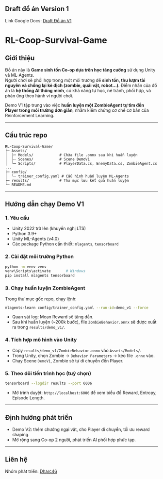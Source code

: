 ## Draft đồ án Version 1
Link Google Docs: [Draft Đồ án V1](https://docs.google.com/document/d/1xDEmi0crFSxgQDuGEasyYe1QRjx4Q0TTzJ_Zad5doS8/edit?usp=sharing)

# RL-Coop-Survival-Game

## Giới thiệu
Đồ án này là **Game sinh tồn Co-op dựa trên học tăng cường** sử dụng Unity và ML-Agents.  
Người chơi sẽ phối hợp trong một môi trường để **sinh tồn, thu lượm tài nguyên và chống lại kẻ địch (zombie, quái vật, robot...)**. Điểm nhấn của đồ án là **hệ thống AI thông minh**, có khả năng tự học, né tránh, phối hợp, và phản ứng theo hành vi người chơi.

Demo V1 tập trung vào việc **huấn luyện một ZombieAgent tự tìm đến Player trong môi trường đơn giản**, nhằm kiểm chứng cơ chế cơ bản của Reinforcement Learning.

---

## Cấu trúc repo
```
RL-Coop-Survival-Game/
├─ Assets/
│  ├─ Models/            # Chứa file .onnx sau khi huấn luyện
│  ├─ Scenes/            # Scene DemoV1
│  └─ Scripts/           # PlayerData.cs, EnemyData.cs, ZombieAgent.cs ...
├─ config/
│  └─ trainer_config.yaml # Cấu hình huấn luyện ML-Agents
├─ results/              # Thư mục lưu kết quả huấn luyện
└─ README.md
```

---

## Hướng dẫn chạy Demo V1

### 1. Yêu cầu
- Unity 2022 trở lên (khuyến nghị LTS)
- Python 3.9+
- Unity ML-Agents (v4.0)
- Các package Python cần thiết: `mlagents`, `tensorboard`

### 2. Cài đặt môi trường Python
```bash
python -m venv venv
venv\Scripts\activate       # Windows
pip install mlagents tensorboard
```

### 3. Chạy huấn luyện ZombieAgent
Trong thư mục gốc repo, chạy lệnh:
```bash
mlagents-learn config/trainer_config.yaml --run-id=demo_v1 --force
```
- Quan sát log: Mean Reward sẽ tăng dần.  
- Sau khi huấn luyện (~200k bước), file `ZombieBehavior.onnx` sẽ được xuất ra trong `results/demo_v1/`.

### 4. Tích hợp mô hình vào Unity
- Copy `results/demo_v1/ZombieBehavior.onnx` vào `Assets/Models/`.  
- Trong Unity, chọn Zombie → `Behavior Parameters` → kéo file `.onnx` vào.  
- Chạy Scene `DemoV1`, Zombie sẽ tự di chuyển đến Player.

### 5. Theo dõi tiến trình học (tuỳ chọn)
```bash
tensorboard --logdir results --port 6006
```
- Mở trình duyệt: `http://localhost:6006` để xem biểu đồ Reward, Entropy, Episode Length.

---

## Định hướng phát triển
- Demo V2: thêm chướng ngại vật, cho Player di chuyển, tối ưu reward shaping.  
- Mở rộng sang Co-op 2 người, phát triển AI phối hợp phức tạp.

---

## Liên hệ
Nhóm phát triển: [Dharc46](https://github.com/Dharc46)